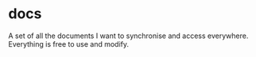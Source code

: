 docs
====

A set of all the documents I want to synchronise and access everywhere.
Everything is free to use and modify.
